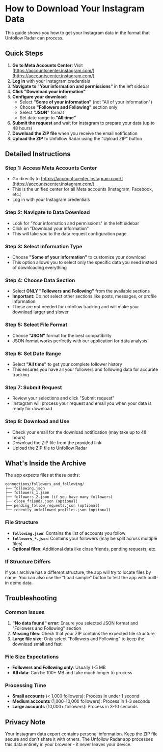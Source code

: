 # How to Download Your Instagram Data

This guide shows you how to get your Instagram data in the format that Unfollow Radar can process.

## Quick Steps

1. **Go to Meta Accounts Center**: Visit [https://accountscenter.instagram.com/](https://accountscenter.instagram.com/)
2. **Log in** with your Instagram credentials
3. **Navigate to "Your information and permissions"** in the left sidebar
4. **Click "Download your information"**
5. **Configure your download**:
   - Select **"Some of your information"** (not "All of your information")
   - Choose **"Followers and Following"** section only
   - Select **"JSON"** format
   - Set date range to **"All time"**
6. **Submit the request** and wait for Instagram to prepare your data (up to 48 hours)
7. **Download the ZIP file** when you receive the email notification
8. **Upload the ZIP** to Unfollow Radar using the "Upload ZIP" button

## Detailed Instructions

### Step 1: Access Meta Accounts Center
- Go directly to [https://accountscenter.instagram.com/](https://accountscenter.instagram.com/)
- This is the unified center for all Meta accounts (Instagram, Facebook, etc.)
- Log in with your Instagram credentials

### Step 2: Navigate to Data Download
- Look for "Your information and permissions" in the left sidebar
- Click on "Download your information"
- This will take you to the data request configuration page

### Step 3: Select Information Type
- Choose **"Some of your information"** to customize your download
- This option allows you to select only the specific data you need instead of downloading everything

### Step 4: Choose Data Section
- Select **ONLY "Followers and Following"** from the available sections
- **Important**: Do not select other sections like posts, messages, or profile information
- These are not needed for unfollow tracking and will make your download larger and slower

### Step 5: Select File Format
- Choose **"JSON"** format for the best compatibility
- JSON format works perfectly with our application for data analysis

### Step 6: Set Date Range
- Select **"All time"** to get your complete follower history
- This ensures you have all your followers and following data for accurate tracking

### Step 7: Submit Request
- Review your selections and click "Submit request"
- Instagram will process your request and email you when your data is ready for download

### Step 8: Download and Use
- Check your email for the download notification (may take up to 48 hours)
- Download the ZIP file from the provided link
- Upload the ZIP file to Unfollow Radar

## What's Inside the Archive

The app expects files at these paths:
```
connections/followers_and_following/
├── following.json
├── followers_1.json
├── followers_2.json (if you have many followers)
├── close_friends.json (optional)
├── pending_follow_requests.json (optional)
└── recently_unfollowed_profiles.json (optional)
```

### File Structure
- **`following.json`**: Contains the list of accounts you follow
- **`followers_*.json`**: Contains your followers (may be split across multiple files)
- **Optional files**: Additional data like close friends, pending requests, etc.

### If Structure Differs
If your archive has a different structure, the app will try to locate files by name. You can also use the "Load sample" button to test the app with built-in demo data.

## Troubleshooting

### Common Issues
1. **"No data found" error**: Ensure you selected JSON format and "Followers and Following" section
2. **Missing files**: Check that your ZIP contains the expected file structure
3. **Large file size**: Only select "Followers and Following" to keep the download small and fast

### File Size Expectations
- **Followers and Following only**: Usually 1-5 MB
- **All data**: Can be 100+ MB and take much longer to process

### Processing Time
- **Small accounts** (< 1,000 followers): Process in under 1 second
- **Medium accounts** (1,000-10,000 followers): Process in 1-3 seconds  
- **Large accounts** (10,000+ followers): Process in 3-10 seconds

## Privacy Note

Your Instagram data export contains personal information. Keep the ZIP file secure and don't share it with others. The Unfollow Radar app processes this data entirely in your browser - it never leaves your device.
